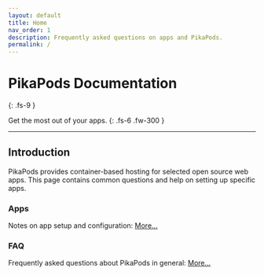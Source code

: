 ```yaml
---
layout: default
title: Home
nav_order: 1
description: Frequently asked questions on apps and PikaPods.
permalink: /
---
```


# PikaPods Documentation
{: .fs-9 }

Get the most out of your apps.
{: .fs-6 .fw-300 }

---

## Introduction

PikaPods provides container-based hosting for selected open source web apps. This page contains common questions and help on setting up specific apps.

### Apps

Notes on app setup and configuration: [More...](apps)

### FAQ

Frequently asked questions about PikaPods in general: [More...](faq)